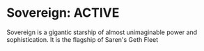 # Sovereign: ACTIVE
Sovereign is a gigantic starship of almost unimaginable power and sophistication. It is the flagship of Saren's Geth Fleet
